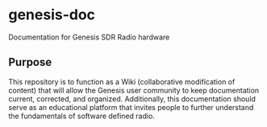 # genesis-doc
Documentation for Genesis SDR Radio hardware

## Purpose
This repository is to function as a Wiki (collaborative modification of content) that will allow the Genesis user community to keep documentation current, corrected, and organized. Additionally, this documentation should serve as an educational platform that invites people to further understand the fundamentals of software defined radio.
